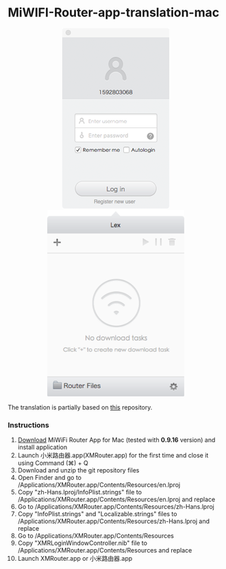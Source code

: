 # MiWIFI-Router-app-translation-mac

<p align="center">
  <img src="https://github.com/alexatiks/MiWIFI-Router-app-translation-mac/raw/master/screenshots/login.png?raw=true" alt="Login"/>
  <img height="436" src="https://github.com/alexatiks/MiWIFI-Router-app-translation-mac/raw/master/screenshots/main.png?raw=true" alt="Main"/>
</p>

The translation is partially based on [this](https://github.com/jashjacob/MiWIFI-Router-Mac-App-English-Translation) repository.

### Instructions
1. [Download](http://bigota.miwifi.com/xiaoqiang/client/xqmac_client.dmg) MiWiFi Router App for Mac (tested with **0.9.16** version) and install application
2. Launch 小米路由器.app(XMRouter.app) for the first time and close it using Command (⌘) + Q
3. Download and unzip the git repository files
4. Open Finder and go to /Applications/XMRouter.app/Contents/Resources/en.lproj
4. Copy "zh-Hans.lproj/InfoPlist.strings" file  to /Applications/XMRouter.app/Contents/Resources/en.lproj and replace
5. Go to /Applications/XMRouter.app/Contents/Resources/zh-Hans.lproj
6. Copy "InfoPlist.strings" and "Localizable.strings" files to /Applications/XMRouter.app/Contents/Resources/zh-Hans.lproj and replace
7. Go to /Applications/XMRouter.app/Contents/Resources
8. Copy "XMRLoginWindowController.nib" file to /Applications/XMRouter.app/Contents/Resources and replace
5. Launch XMRouter.app or 小米路由器.app

